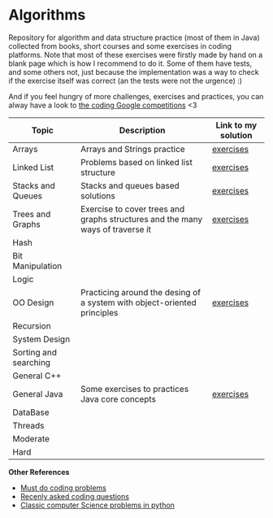 # Algorithms
Repository for algorithm and data structure practice (most of them in Java) collected from books, short courses and some exercises in coding platforms. Note that most of these exercises were firstly made by hand on a blank page which is how I recommend to do it. Some of them have tests, and some others not, just because the implementation was a way to check if the exercise itself was correct (an the tests were not the urgence) :)

And if you feel hungry of more challenges, exercises and practices, you can alway have a look to [the coding Google competitions](https://codingcompetitions.withgoogle.com) <3

Topic | Description | Link to my solution
--------------- | --------------- | ---------------
Arrays                | Arrays and Strings practice                 |[exercises](https://github.com/Luisa13/Algorithms/tree/main/Algorithms/Arrays)
Linked List           | Problems based on linked list structure     |[exercises](https://github.com/Luisa13/Algorithms/tree/main/Algorithms/LinkedList)
Stacks and Queues     | Stacks and queues based solutions             |[exercises](https://github.com/Luisa13/Algorithms/tree/main/Algorithms/Stacks)
Trees and Graphs      | Exercise to cover trees and graphs structures and the many ways of traverse it |[exercises](https://github.com/Luisa13/Algorithms/tree/main/Algorithms/Trees)
Hash                  |              |[]()
Bit Manipulation      |              |[]()
Logic                 |              |[]()
OO Design             | Practicing around the desing of a system with object-oriented principles |[exercises](https://github.com/Luisa13/Algorithms/tree/main/Algorithms/OODesign)
Recursion             |              |[]()
System Design         |              |[]()
Sorting and searching |              |[]()
General C++           |              |[]()
General Java          | Some exercises to practices Java core concepts |[exercises](https://github.com/Luisa13/Algorithms/tree/main/Algorithms/JavaCore)
DataBase              |              |[]()
Threads               |              |[]()
Moderate              |              |[]()
Hard                  |              |[]()



**Other References**

* [Must do coding problems](https://www.geeksforgeeks.org/must-do-coding-questions-for-companies-like-amazon-microsoft-adobe/)
* [Recenly asked coding questions](https://www.geeksforgeeks.org/recently-asked-interview-questions-in-product-based-companies/)
* [Classic computer Science problems in python](https://github.com/WillKoehrsen/classic_computer_science)
